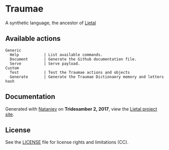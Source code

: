 # Traumae
    
A synthetic language, the ancestor of [Lietal](http://wiki.xxiivv.com/lietal)

## Available actions

```
Generic
  Help           | List available commands.
  Document       | Generate the Github documentation file.
  Serve          | Serve payload.
Custom
  Test           | Test the Traumae actions and objects
  Generate       | Generate the Traumae Dictionaery memory and letters hash
```

## Documentation

Generated with [Nataniev](http://wiki.xxiivv.com/Nataniev) on **Tridesamber 2, 2017**, view the [Lietal project site](https://wiki.xxiivv.com/site/lietal.html).

## License

See the [LICENSE](https://github.com/neauoire/License/README.md) file for license rights and limitations (CC).

